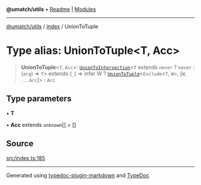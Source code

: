 **@umatch/utils** • [Readme](../../index.md) \| [Modules](../../modules.md)

***

[@umatch/utils](../../modules.md) / [index](../index.md) / UnionToTuple

# Type alias: UnionToTuple\<T, Acc\>

> **UnionToTuple**\<`T`, `Acc`\>: [`UnionToIntersection`](UnionToIntersection.md)\<`T` extends `never` ? `never` : (`arg`) => `T`\> extends (`_`) => infer W ? [`UnionToTuple`](UnionToTuple.md)\<`Exclude`\<`T`, `W`\>, [`W`, `...Acc`]\> : `Acc`

## Type parameters

• **T**

• **Acc** extends `unknown`[] = []

## Source

[src/index.ts:185](https://github.com/umatch-oficial/utils/blob/c1935bc/src/index.ts#L185)

***

Generated using [typedoc-plugin-markdown](https://www.npmjs.com/package/typedoc-plugin-markdown) and [TypeDoc](https://typedoc.org/)
